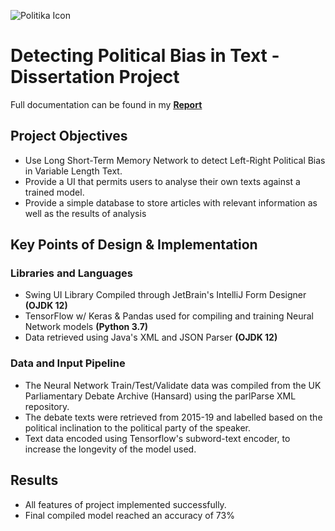 ![Politika Icon](https://github.com/richardj99/political-bias-detection/blob/master/GitHub_Icon.png)
# Detecting Political Bias in Text - Dissertation Project
Full documentation can be found in my **<ins>[Report](https://github.com/richardj99/political-bias-detection/blob/master/political-bias-detection.pdf)<ins>**
## Project Objectives
* Use Long Short-Term Memory Network to detect Left-Right Political Bias in Variable Length Text.
* Provide a UI that permits users to analyse their own texts against a trained model.
* Provide a simple database to store articles with relevant information as well as the results of analysis
## Key Points of Design & Implementation
### Libraries and Languages
* Swing UI Library Compiled through JetBrain's IntelliJ Form Designer **(OJDK 12)**
* TensorFlow w/ Keras & Pandas used for compiling and training Neural Network models **(Python 3.7)**
* Data retrieved using Java's XML and JSON Parser **(OJDK 12)**
### Data and Input Pipeline
* The Neural Network Train/Test/Validate data was compiled from the UK Parliamentary Debate Archive (Hansard) using the parlParse XML repository.
* The debate texts were retrieved from 2015-19 and labelled based on the political inclination to the political party of the speaker.
* Text data encoded using Tensorflow's subword-text encoder, to increase the longevity of the model used.
## Results
* All features of project implemented successfully.
* Final compiled model reached an accuracy of 73%